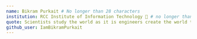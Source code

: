 ```yaml
---
name: Bikram Purkait # No longer than 28 characters
institution: RCC Institute of Information Technology 🚩 # no longer than 58 characters
quote: Scientists study the world as it is engineers create the world that has never been.  # no longer than 100 characters, avoid using quotes(") to guarantee the format remains the same.
github_user: IamBikramPurkait
---
```


